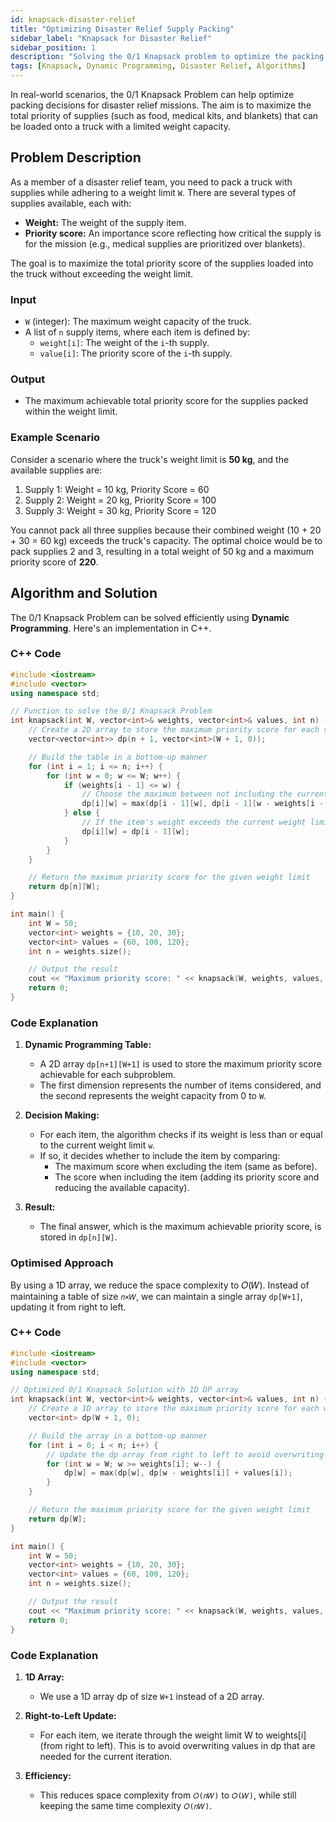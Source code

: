 ```yaml
---
id: knapsack-disaster-relief
title: "Optimizing Disaster Relief Supply Packing"
sidebar_label: "Knapsack for Disaster Relief"
sidebar_position: 1
description: "Solving the 0/1 Knapsack problem to optimize the packing of supplies for disaster relief missions."
tags: [Knapsack, Dynamic Programming, Disaster Relief, Algorithms]
---
```


In real-world scenarios, the 0/1 Knapsack Problem can help optimize packing decisions for disaster relief missions. The aim is to maximize the total priority of supplies (such as food, medical kits, and blankets) that can be loaded onto a truck with a limited weight capacity.

<AdsComponent />

## Problem Description

As a member of a disaster relief team, you need to pack a truck with supplies while adhering to a weight limit `W`. There are several types of supplies available, each with:

- **Weight:** The weight of the supply item.
- **Priority score:** An importance score reflecting how critical the supply is for the mission (e.g., medical supplies are prioritized over blankets).

The goal is to maximize the total priority score of the supplies loaded into the truck without exceeding the weight limit.

### Input

- `W` (integer): The maximum weight capacity of the truck.
- A list of `n` supply items, where each item is defined by:
  - `weight[i]`: The weight of the `i`-th supply.
  - `value[i]`: The priority score of the `i`-th supply.

### Output

- The maximum achievable total priority score for the supplies packed within the weight limit.

### Example Scenario

Consider a scenario where the truck's weight limit is **50 kg**, and the available supplies are:

1. Supply 1: Weight = 10 kg, Priority Score = 60
2. Supply 2: Weight = 20 kg, Priority Score = 100
3. Supply 3: Weight = 30 kg, Priority Score = 120

You cannot pack all three supplies because their combined weight (10 + 20 + 30 = 60 kg) exceeds the truck's capacity. The optimal choice would be to pack supplies 2 and 3, resulting in a total weight of 50 kg and a maximum priority score of **220**.

<Ads />

## Algorithm and Solution

The 0/1 Knapsack Problem can be solved efficiently using **Dynamic Programming**. Here's an implementation in C++.

### C++ Code

```cpp
#include <iostream>
#include <vector>
using namespace std;

// Function to solve the 0/1 Knapsack Problem
int knapsack(int W, vector<int>& weights, vector<int>& values, int n) {
    // Create a 2D array to store the maximum priority score for each subproblem
    vector<vector<int>> dp(n + 1, vector<int>(W + 1, 0));

    // Build the table in a bottom-up manner
    for (int i = 1; i <= n; i++) {
        for (int w = 0; w <= W; w++) {
            if (weights[i - 1] <= w) {
                // Choose the maximum between not including the current item and including it
                dp[i][w] = max(dp[i - 1][w], dp[i - 1][w - weights[i - 1]] + values[i - 1]);
            } else {
                // If the item's weight exceeds the current weight limit, don't include it
                dp[i][w] = dp[i - 1][w];
            }
        }
    }

    // Return the maximum priority score for the given weight limit
    return dp[n][W];
}

int main() {
    int W = 50;
    vector<int> weights = {10, 20, 30};
    vector<int> values = {60, 100, 120};
    int n = weights.size();

    // Output the result
    cout << "Maximum priority score: " << knapsack(W, weights, values, n) << endl;
    return 0;
}
```

### Code Explanation

1. **Dynamic Programming Table:**
   - A 2D array `dp[n+1][W+1]` is used to store the maximum priority score achievable for each subproblem.
   - The first dimension represents the number of items considered, and the second represents the weight capacity from 0 to `W`.

2. **Decision Making:**
   - For each item, the algorithm checks if its weight is less than or equal to the current weight limit `w`.
   - If so, it decides whether to include the item by comparing:
     - The maximum score when excluding the item (same as before).
     - The score when including the item (adding its priority score and reducing the available capacity).

3. **Result:**
   - The final answer, which is the maximum achievable priority score, is stored in `dp[n][W]`.
  
### Optimised Approach 

By using a 1D array, we reduce the space complexity to 𝑂(𝑊). Instead of maintaining a table of size `𝑛×𝑊`, we can maintain a single array `dp[W+1]`, updating it from right to left.

### C++ Code 

``` cpp
#include <iostream>
#include <vector>
using namespace std;

// Optimized 0/1 Knapsack Solution with 1D DP array
int knapsack(int W, vector<int>& weights, vector<int>& values, int n) {
    // Create a 1D array to store the maximum priority score for each weight limit
    vector<int> dp(W + 1, 0);

    // Build the array in a bottom-up manner
    for (int i = 0; i < n; i++) {
        // Update the dp array from right to left to avoid overwriting the results
        for (int w = W; w >= weights[i]; w--) {
            dp[w] = max(dp[w], dp[w - weights[i]] + values[i]);
        }
    }

    // Return the maximum priority score for the given weight limit
    return dp[W];
}

int main() {
    int W = 50;
    vector<int> weights = {10, 20, 30};
    vector<int> values = {60, 100, 120};
    int n = weights.size();

    // Output the result
    cout << "Maximum priority score: " << knapsack(W, weights, values, n) << endl;
    return 0;
}
```
### Code Explanation

1. **1D Array:**
   - We use a 1D array dp of size `W+1` instead of a 2D array.

2. **Right-to-Left Update:**
   - For each item, we iterate through the weight limit W to weights[i] (from right to left). This is to avoid overwriting values in dp that are needed for the current iteration.

3. **Efficiency:**
   - This reduces space complexity from `𝑂(𝑛𝑊)` to `𝑂(𝑊)`, while still keeping the same time complexity `𝑂(𝑛𝑊)`.
